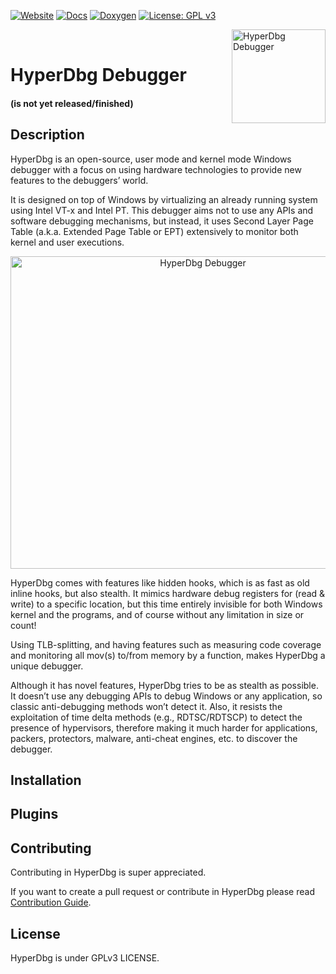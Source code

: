 [![Website](https://raw.githubusercontent.com/SinaKarvandi/HyperDbg/master/logo/badges/Link-Website-orange.svg)](https://hyperdbg.com)
[![Docs](https://raw.githubusercontent.com/SinaKarvandi/HyperDbg/master/logo/badges/Link-Docs-yellow.svg)](https://docs.hyperdbg.com)
[![Doxygen](https://raw.githubusercontent.com/SinaKarvandi/HyperDbg/master/logo/badges/Link-Doxygen-lightgreen.svg)](https://doxygen.hyperdbg.com)
[![License: GPL v3](https://raw.githubusercontent.com/SinaKarvandi/HyperDbg/master/logo/badges/License-GPLv3-blue.svg)](https://www.gnu.org/licenses/gpl-3.0)

<a href="https://hyperdbg.com/"><img align="right" width="150" height="150" src="https://raw.githubusercontent.com/SinaKarvandi/HyperDbg/master/logo/hyperdbg-icon.png" alt="HyperDbg Debugger"></a></br>

# HyperDbg Debugger 
#### (is not yet released/finished)

## Description


HyperDbg is an open-source, user mode and kernel mode Windows debugger with a focus on using hardware technologies to provide new features to the debuggers’ world.

It is designed on top of Windows by virtualizing an already running system using Intel VT-x and Intel PT. This debugger aims not to use any APIs and software debugging mechanisms, but instead, it uses Second Layer Page Table (a.k.a. Extended Page Table or EPT) extensively to monitor both kernel and user executions.
<p align="center"><a href="https://hyperdbg.com/"><img align="center" width="600" height="500" src="https://raw.githubusercontent.com/SinaKarvandi/HyperDbg/master/logo/Artboard%201.png" alt="HyperDbg Debugger"></a></br>
</p>
HyperDbg comes with features like hidden hooks, which is as fast as old inline hooks, but also stealth. It mimics hardware debug registers for (read & write) to a specific location, but this time entirely invisible for both Windows kernel and the programs, and of course without any limitation in size or count!

Using TLB-splitting, and having features such as measuring code coverage and monitoring all mov(s) to/from memory by a function, makes HyperDbg a unique debugger.

Although it has novel features, HyperDbg tries to be as stealth as possible. It doesn’t use any debugging APIs to debug Windows or any application, so classic anti-debugging methods won’t detect it. Also, it resists the exploitation of time delta methods (e.g., RDTSC/RDTSCP) to detect the presence of hypervisors, therefore making it much harder for applications, packers, protectors, malware, anti-cheat engines, etc. to discover the debugger.

## Installation


## Plugins


## Contributing
Contributing in HyperDbg is super appreciated.

If you want to create a pull request or contribute in HyperDbg please read [Contribution Guide](https://github.com/SinaKarvandi/HyperDbg/blob/master/CONTRIBUTING.md).


## License
HyperDbg is under GPLv3 LICENSE.
